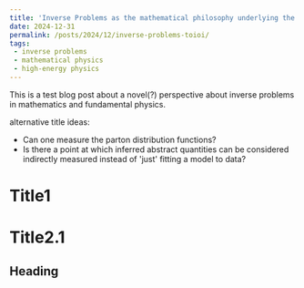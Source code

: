 ```yaml
---
title: 'Inverse Problems as the mathematical philosophy underlying the Abstract Theory of Indirect Observation and Inference'
date: 2024-12-31
permalink: /posts/2024/12/inverse-problems-toioi/
tags:
 - inverse problems
 - mathematical physics
 - high-energy physics
---
```


This is a test blog post about a novel(?) perspective about inverse problems in mathematics and fundamental physics.

alternative title ideas:
- Can one measure the parton distribution functions?
- Is there a point at which inferred abstract quantities can be considered indirectly measured instead of 'just' fitting a model to data?

Title1
======

Title2.1
======

Heading
------
